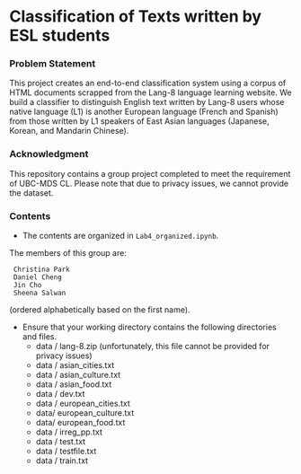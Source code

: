 # Classification of Texts written by ESL students 

### Problem Statement
This project creates an end-to-end classification system using a corpus of HTML documents scrapped from the Lang-8 language learning website. We build a classifier to distinguish English text written by Lang-8 users whose native language (L1) is another European language (French and Spanish) from those written by L1 speakers of East Asian languages (Japanese, Korean, and Mandarin Chinese). 

### Acknowledgment
This repository contains a group project completed to meet the requirement of UBC-MDS CL. 
Please note that due to privacy issues, we cannot provide the dataset. 

### Contents
- The contents are organized in `Lab4_organized.ipynb`.

The members of this group are: 

     Christina Park
     Daniel Cheng
     Jin Cho
     Sheena Salwan 
   
 (ordered alphabetically based on the first name).
 
 * Ensure that your working directory contains the following directories and files.
      - data / lang-8.zip                               (unfortunately, this file cannot be provided for privacy issues)
      - data / asian_cities.txt
      - data / asian_culture.txt
      - data / asian_food.txt
      - data / dev.txt
      - data / european_cities.txt
      - data/ european_culture.txt
      - data/ european_food.txt 
      - data / irreg_pp.txt
      - data / test.txt
      - data / testfile.txt
      - data / train.txt
